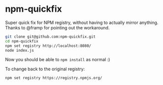 # npm-quickfix

Super quick fix for NPM registry, without having to actually mirror anything. Thanks to @framp for pointing out the workaround.

``` bash
git clone git@github.com:npm-quickfix.git
cd npm-quickfix
npm set registry http://localhost:8080/
node index.js
```

Now you should be able to `npm install` as normal :)

To change back to the original registry:

``` bash
npm set registry https://registry.npmjs.org/
```
